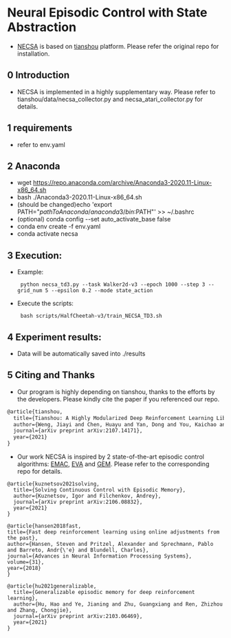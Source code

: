 # Neural Episodic Control with State Abstraction
  * [NECSA](https://sites.google.com/view/drl-necsa) is based on [tianshou](https://tianshou.readthedocs.io/en/master/index.html) platform. Please refer the original repo for installation.

## 0 Introduction

  * NECSA is implemented in a highly supplementary way. Please refer to tianshou/data/necsa_collector.py and necsa_atari_collector.py for details.

## 1 requirements

  * refer to env.yaml

## 2 Anaconda

  * wget https://repo.anaconda.com/archive/Anaconda3-2020.11-Linux-x86_64.sh
  * bash ./Anaconda3-2020.11-Linux-x86_64.sh
  * (should be changed)echo 'export PATH="$pathToAnaconda/anaconda3/bin:$PATH"' >> ~/.bashrc
  * (optional) conda config --set auto_activate_base false
  * conda env create -f env.yaml
  * conda activate necsa

## 3 Execution:
  
  * Example:
         
         python necsa_td3.py --task Walker2d-v3 --epoch 1000 --step 3 --grid_num 5 --epsilon 0.2 --mode state_action

  * Execute the scripts:
         
         bash scripts/HalfCheetah-v3/train_NECSA_TD3.sh

## 4 Experiment results:

  * Data will be automatically saved into ./results

## 5 Citing and Thanks 

  * Our program is highly depending on tianshou, thanks to the efforts by the developers. Please kindly cite the paper if you referenced our repo.

  ```latex
  @article{tianshou,
    title={Tianshou: A Highly Modularized Deep Reinforcement Learning Library},
    author={Weng, Jiayi and Chen, Huayu and Yan, Dong and You, Kaichao and Duburcq, Alexis and Zhang, Minghao and Su, Yi and Su, Hang and Zhu, Jun},
    journal={arXiv preprint arXiv:2107.14171},
    year={2021}
  }
  ```

  * Our work NECSA is inspired by 2 state-of-the-art episodic control algorithms: [EMAC](https://github.com/schatty/EMAC), [EVA](https://github.com/AnnaNikitaRL/EVA) and [GEM](https://github.com/MouseHu/GEM). Please refer to the corresponding repo for details.

  ```
  @article{kuznetsov2021solving,
    title={Solving Continuous Control with Episodic Memory},
    author={Kuznetsov, Igor and Filchenkov, Andrey},
    journal={arXiv preprint arXiv:2106.08832},
    year={2021}
  }
  ```

  ```
 @article{hansen2018fast,
  title={Fast deep reinforcement learning using online adjustments from the past},
  author={Hansen, Steven and Pritzel, Alexander and Sprechmann, Pablo and Barreto, Andr{\'e} and Blundell, Charles},
  journal={Advances in Neural Information Processing Systems},
  volume={31},
  year={2018}
}
  ```

  ```
  @article{hu2021generalizable,
    title={Generalizable episodic memory for deep reinforcement learning},
    author={Hu, Hao and Ye, Jianing and Zhu, Guangxiang and Ren, Zhizhou and Zhang, Chongjie},
    journal={arXiv preprint arXiv:2103.06469},
    year={2021}
  }
  ```
  
